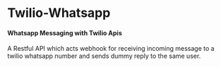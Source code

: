 # Twilio-Whatsapp

#### Whatsapp Messaging with Twilio Apis
A Restful API which acts webhook for receiving incoming message to a twilio whatsapp number and sends dummy reply to the same user.


